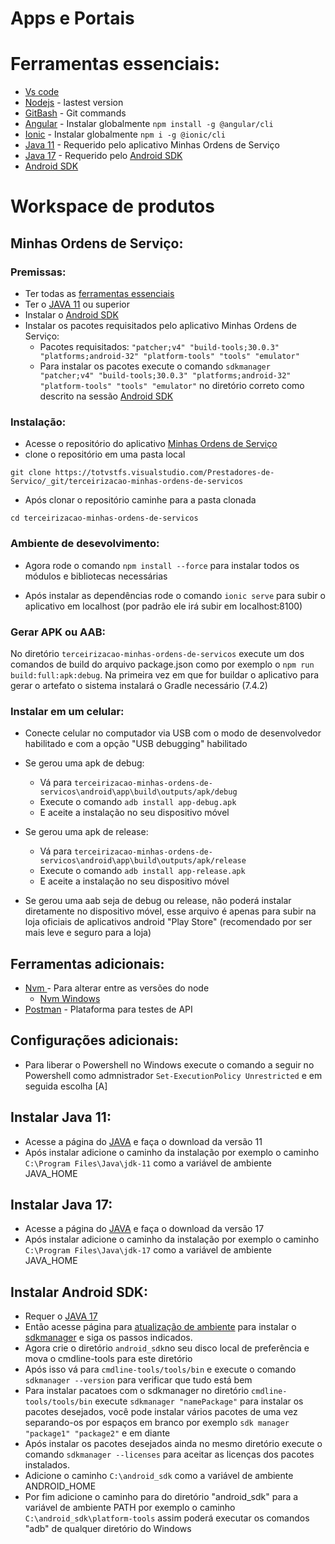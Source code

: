 # Apps e Portais

# Ferramentas essenciais:

 - [Vs code](https://code.visualstudio.com/download)
 - [Nodejs](https://nodejs.org/en) - lastest version
 - [GitBash](https://git-scm.com/downloads) - Git commands
 - [Angular](https://angular.io/cli) - Instalar globalmente
 `npm install -g @angular/cli` 
 - [Ionic](https://ionicframework.com/) - Instalar globalmente 
 `npm i -g @ionic/cli`
 - [Java 11](#instalar-java-11) - Requerido pelo aplicativo Minhas Ordens de Serviço
 - [Java 17](#instalar-java-17) - Requerido pelo [Android SDK](#instalar-android-sdk)
 - [Android SDK](#instalar-android-sdk)

# Workspace de produtos
## Minhas Ordens de Serviço:

### Premissas:
 - Ter todas as [ferramentas essenciais](#ferramentas-essenciais)
 - Ter o [JAVA 11](#instalar-java-11) ou superior
 - Instalar o [Android SDK](#instalar-android-sdk)
 - Instalar os pacotes requisitados pelo aplicativo Minhas Ordens de Serviço:
    - Pacotes requisitados: `"patcher;v4" "build-tools;30.0.3" "platforms;android-32" "platform-tools" "tools" "emulator"`
    - Para instalar os pacotes execute o comando `sdkmanager "patcher;v4" "build-tools;30.0.3" "platforms;android-32" "platform-tools" "tools" "emulator"` no diretório correto como descrito na sessão [Android SDK](#instalar-android-sdk)
 
### Instalação:

- Acesse o repositório do aplicativo [Minhas Ordens de Serviço](https://totvstfs.visualstudio.com/Prestadores-de-Servico/_git/terceirizacao-minhas-ordens-de-servicos)
- clone o repositório em uma pasta local
```
git clone https://totvstfs.visualstudio.com/Prestadores-de-Servico/_git/terceirizacao-minhas-ordens-de-servicos 
```
 - Após clonar o repositório caminhe para a pasta clonada
 ```
 cd terceirizacao-minhas-ordens-de-servicos
 ```
### Ambiente de desevolvimento:

 - Agora rode o comando `npm install --force` para instalar todos os módulos e bibliotecas necessárias
 
 - Após instalar as dependências rode o comando `ionic serve` para subir o aplicativo em localhost (por padrão ele irá subir em localhost:8100)

### Gerar APK ou AAB:
No diretório `terceirizacao-minhas-ordens-de-servicos` execute um dos comandos de build do arquivo package.json como por exemplo o `npm run build:full:apk:debug`. Na primeira vez em que for buildar o aplicativo para gerar o artefato o sistema instalará o Gradle necessário (7.4.2)

### Instalar em um celular:
 - Conecte celular no computador via USB com o modo de desenvolvedor habilitado e com a opção "USB debugging" habilitado
 
 - Se gerou uma apk de debug:
    - Vá para `terceirizacao-minhas-ordens-de-servicos\android\app\build\outputs/apk/debug`
    - Execute o comando `adb install app-debug.apk`
    - E aceite a instalação no seu dispositivo móvel
    
  - Se gerou uma apk de release: 
    - Vá para `terceirizacao-minhas-ordens-de-servicos\android\app\build\outputs/apk/release`
    - Execute o comando `adb install app-release.apk`
    - E aceite a instalação no seu dispositivo móvel
    
   - Se gerou uma aab seja de debug ou release, não poderá instalar diretamente no dispositivo móvel, esse arquivo é apenas para subir na loja oficiais de aplicativos android "Play Store" (recomendado por ser mais leve e seguro para a loja)
   
## Ferramentas adicionais:
 - [Nvm ](https://github.com/nvm-sh/nvm#installation-and-update) - Para alterar entre as versões do node
    - [Nvm Windows](https://github.com/coreybutler/nvm-windows/releases)
 - [Postman](https://www.postman.com/downloads/) - Plataforma para testes de API
 
## Configurações adicionais:
 - Para liberar o Powershell no Windows execute o comando a seguir no Powershell como admnistrador `Set-ExecutionPolicy Unrestricted` e em seguida escolha [A]

## Instalar Java 11:
 - Acesse a página do [JAVA](https://www.oracle.com/java/technologies/javase/jdk11-archive-downloads.html) e faça o download da versão 11
 - Após instalar adicione o caminho da instalação por exemplo o caminho `C:\Program Files\Java\jdk-11` como a variável de ambiente JAVA_HOME

## Instalar Java 17:
 - Acesse a página do [JAVA](https://www.oracle.com/java/technologies/javase/jdk17-archive-downloads.html) e faça o download da versão 17
 - Após instalar adicione o caminho da instalação por exemplo o caminho `C:\Program Files\Java\jdk-17` como a variável de ambiente JAVA_HOME


## Instalar Android SDK:
 - Requer o [JAVA 17](#instalar-java-17)
 - Então acesse página para [atualização de ambiente](https://developer.android.com/studio/intro/update?hl=pt-br#sdk-manager) para instalar o [sdkmanager](https://developer.android.com/studio/command-line/sdkmanager?hl=pt-br#install) e siga os passos indicados.
 - Agora crie o diretório `android_sdk`no seu disco local de preferência e mova o cmdline-tools para este diretório
 - Após isso vá para `cmdline-tools/tools/bin` e execute o comando `sdkmanager --version` para verificar que tudo está bem
 - Para instalar pacatoes com o sdkmanager no diretório `cmdline-tools/tools/bin` execute `sdkmanager "namePackage"` para instalar os pacotes desejados, você pode instalar vários pacotes de uma vez separando-os por espaços em branco por exemplo `sdk manager "package1" "package2"` e em diante
 - Após instalar os pacotes desejados ainda no mesmo diretório execute o comando `sdkmanager --licenses` para aceitar as licenças dos pacotes instalados.
 - Adicione o caminho `C:\android_sdk` como a variável de ambiente ANDROID_HOME
 - Por fim adicione o caminho para do diretório "android_sdk" para a variável de ambiente PATH por exemplo o caminho `C:\android_sdk\platform-tools` assim poderá executar os comandos "adb" de qualquer diretório do Windows
 
